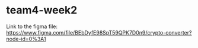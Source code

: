 # team4-week2
Link to the figma file: https://www.figma.com/file/BEbDyfE98SpT59QPK7D0n9/crypto-converter?node-id=0%3A1
